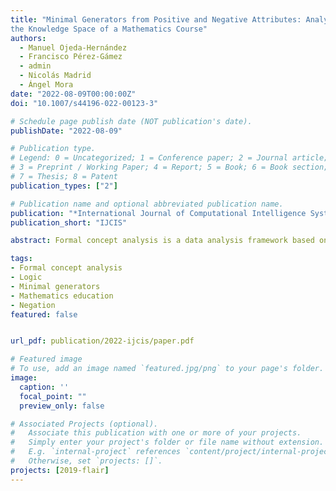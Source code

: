 ```yaml
---
title: "Minimal Generators from Positive and Negative Attributes: Analysing
the Knowledge Space of a Mathematics Course"
authors:
  - Manuel Ojeda‐Hernández
  - Francisco Pérez‐Gámez
  - admin
  - Nicolás Madrid
  - Ángel Mora
date: "2022-08-09T00:00:00Z"
doi: "10.1007/s44196-022-00123-3"

# Schedule page publish date (NOT publication's date).
publishDate: "2022-08-09"

# Publication type.
# Legend: 0 = Uncategorized; 1 = Conference paper; 2 = Journal article;
# 3 = Preprint / Working Paper; 4 = Report; 5 = Book; 6 = Book section;
# 7 = Thesis; 8 = Patent
publication_types: ["2"]

# Publication name and optional abbreviated publication name.
publication: "*International Journal of Computational Intelligence Systems*, 15:58"
publication_short: "IJCIS"

abstract: Formal concept analysis is a data analysis framework based on lattice theory. In this paper, we analyse the use, inside this framework, of positive and negative (mixed) attributes of a dataset, which has proved to represent more information on the use of just positive attributes. From a theoretical point of view, in this paper we show the structure and the relationships between minimal generators of the simple and mixed concept lattices. From a practical point of view, the obtained theoretical results allow us to ensure a greater granularity in the retrieved information. Furthermore, due to the relationship between FCA and Knowledge Space theory, on a practical level, we analyse the marks of a Mathematics course to establish the knowledge structure of the course and determine the key items providing new relevant information that is not evident without the use of the proposed tools.

tags:
- Formal concept analysis
- Logic
- Minimal generators
- Mathematics education
- Negation
featured: false


url_pdf: publication/2022-ijcis/paper.pdf

# Featured image
# To use, add an image named `featured.jpg/png` to your page's folder. 
image:
  caption: ''
  focal_point: ""
  preview_only: false

# Associated Projects (optional).
#   Associate this publication with one or more of your projects.
#   Simply enter your project's folder or file name without extension.
#   E.g. `internal-project` references `content/project/internal-project/index.md`.
#   Otherwise, set `projects: []`.
projects: [2019-flair]
---
```


